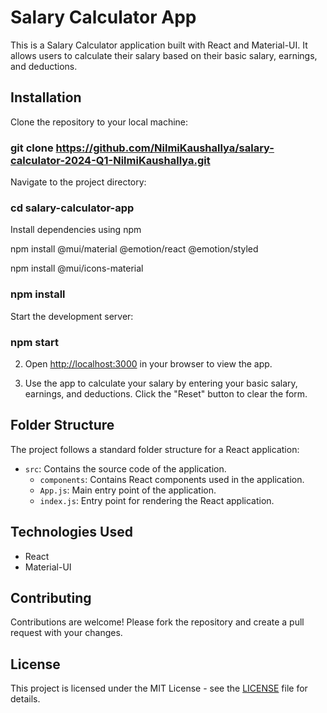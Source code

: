 # Salary Calculator App

This is a Salary Calculator application built with React and Material-UI. It allows users to calculate their salary based on their basic salary, earnings, and deductions.

## Installation

Clone the repository to your local machine:

### git clone <https://github.com/NilmiKaushallya/salary-calculator-2024-Q1-NilmiKaushallya.git>

Navigate to the project directory:

### cd salary-calculator-app

Install dependencies using npm

npm install @mui/material @emotion/react @emotion/styled

npm install @mui/icons-material


### npm install
Start the development server:

### npm start

2. Open [http://localhost:3000](http://localhost:3000) in your browser to view the app.

3. Use the app to calculate your salary by entering your basic salary, earnings, and deductions. Click the "Reset" button to clear the form.

## Folder Structure

The project follows a standard folder structure for a React application:

- `src`: Contains the source code of the application.
    - `components`: Contains React components used in the application.
    - `App.js`: Main entry point of the application.
    - `index.js`: Entry point for rendering the React application.

## Technologies Used

- React
- Material-UI

## Contributing

Contributions are welcome! Please fork the repository and create a pull request with your changes.

## License

This project is licensed under the MIT License - see the [LICENSE](LICENSE) file for details.
